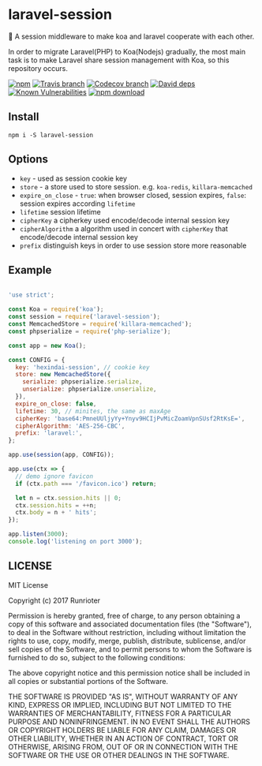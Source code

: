 # laravel-session

:couple: A session middleware to make koa and laravel cooperate with each other.

In order to migrate Laravel(PHP) to Koa(Nodejs) gradually, the most main task is to make Laravel share session management with Koa, so this repository occurs.

[![npm](https://img.shields.io/npm/v/laravel-session.svg)](https://www.npmjs.com/package/laravel-session)
[![Travis branch](https://img.shields.io/travis/Runrioter/laravel-session/master.svg)](https://travis-ci.org/Runrioter/laravel-session)
[![Codecov branch](https://img.shields.io/codecov/c/github/Runrioter/laravel-session/master.svg)](https://codecov.io/github/Runrioter/laravel-session?branch=master)
[![David deps](https://img.shields.io/david/Runrioter/laravel-session.svg)](https://david-dm.org/Runrioter/laravel-session)
[![Known Vulnerabilities](https://snyk.io/test/npm/Runrioter/laravel-session/badge.svg)](https://snyk.io/test/npm/Runrioter/laravel-session)
[![npm download](https://img.shields.io/npm/dt/Runrioter/laravel-session.svg)](https://www.npmjs.com/package/Runrioter/laravel-session)


## Install

`npm i -S laravel-session`

## Options

- `key` - used as session cookie key
- `store` - a store used to store session. e.g. `koa-redis`, `killara-memcached`
- `expire_on_close` - `true`: when browser closed, session expires, `false`: session expires according `lifetime`
- `lifetime` session lifetime
- `cipherKey` a cipherkey used encode/decode internal session key
- `cipherAlgorithm` a algorithm used in concert with `cipherKey` that encode/decode internal session key
- `prefix` distinguish keys in order to use session store more reasonable

## Example

```javascript

'use strict';

const Koa = require('koa');
const session = require('laravel-session');
const MemcachedStore = require('killara-memcached');
const phpserialize = require('php-serialize');

const app = new Koa();

const CONFIG = {
  key: 'hexindai-session', // cookie key
  store: new MemcachedStore({
    serialize: phpserialize.serialize,
    unserialize: phpserialize.unserialize,
  }),
  expire_on_close: false,
  lifetime: 30, // minites, the same as maxAge
  cipherKey: 'base64:PmneUUljyYy+Ynyv9HCIjPvMicZoamVpnSUsf2RtKsE=',
  cipherAlgorithm: 'AES-256-CBC',
  prefix: 'laravel:',
};

app.use(session(app, CONFIG));

app.use(ctx => {
  // demo ignore favicon
  if (ctx.path === '/favicon.ico') return;

  let n = ctx.session.hits || 0;
  ctx.session.hits = ++n;
  ctx.body = n + ' hits';
});

app.listen(3000);
console.log('listening on port 3000');

```

## LICENSE

MIT License

Copyright (c) 2017 Runrioter

Permission is hereby granted, free of charge, to any person obtaining a copy
of this software and associated documentation files (the "Software"), to deal
in the Software without restriction, including without limitation the rights
to use, copy, modify, merge, publish, distribute, sublicense, and/or sell
copies of the Software, and to permit persons to whom the Software is
furnished to do so, subject to the following conditions:

The above copyright notice and this permission notice shall be included in all
copies or substantial portions of the Software.

THE SOFTWARE IS PROVIDED "AS IS", WITHOUT WARRANTY OF ANY KIND, EXPRESS OR
IMPLIED, INCLUDING BUT NOT LIMITED TO THE WARRANTIES OF MERCHANTABILITY,
FITNESS FOR A PARTICULAR PURPOSE AND NONINFRINGEMENT. IN NO EVENT SHALL THE
AUTHORS OR COPYRIGHT HOLDERS BE LIABLE FOR ANY CLAIM, DAMAGES OR OTHER
LIABILITY, WHETHER IN AN ACTION OF CONTRACT, TORT OR OTHERWISE, ARISING FROM,
OUT OF OR IN CONNECTION WITH THE SOFTWARE OR THE USE OR OTHER DEALINGS IN THE
SOFTWARE.
